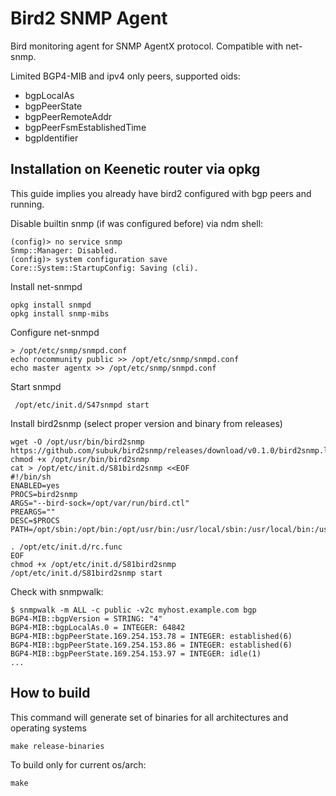 # Bird2 SNMP Agent

Bird monitoring agent for SNMP AgentX protocol. Compatible with net-snmp.

Limited BGP4-MIB and ipv4 only peers, supported oids:
* bgpLocalAs
* bgpPeerState
* bgpPeerRemoteAddr
* bgpPeerFsmEstablishedTime
* bgpIdentifier

## Installation on Keenetic router via opkg

This guide implies you already have bird2 configured with bgp peers and running.

Disable builtin snmp (if was configured before) via ndm shell:

    (config)> no service snmp
    Snmp::Manager: Disabled.
    (config)> system configuration save
    Core::System::StartupConfig: Saving (cli).

Install net-snmpd

    opkg install snmpd
    opkg install snmp-mibs

Configure net-snmpd

    > /opt/etc/snmp/snmpd.conf
    echo rocommunity public >> /opt/etc/snmp/snmpd.conf
    echo master agentx >> /opt/etc/snmp/snmpd.conf

Start snmpd

     /opt/etc/init.d/S47snmpd start

Install bird2snmp (select proper version and binary from releases)

    wget -O /opt/usr/bin/bird2snmp https://github.com/subuk/bird2snmp/releases/download/v0.1.0/bird2snmp.linux.mipsle
    chmod +x /opt/usr/bin/bird2snmp
    cat > /opt/etc/init.d/S81bird2snmp <<EOF
    #!/bin/sh
    ENABLED=yes
    PROCS=bird2snmp
    ARGS="--bird-sock=/opt/var/run/bird.ctl"
    PREARGS=""
    DESC=$PROCS
    PATH=/opt/sbin:/opt/bin:/opt/usr/bin:/usr/local/sbin:/usr/local/bin:/usr/sbin:/usr/bin:/sbin:/bin

    . /opt/etc/init.d/rc.func
    EOF
    chmod +x /opt/etc/init.d/S81bird2snmp
    /opt/etc/init.d/S81bird2snmp start

Check with snmpwalk:

    $ snmpwalk -m ALL -c public -v2c myhost.example.com bgp
    BGP4-MIB::bgpVersion = STRING: "4"
    BGP4-MIB::bgpLocalAs.0 = INTEGER: 64842
    BGP4-MIB::bgpPeerState.169.254.153.78 = INTEGER: established(6)
    BGP4-MIB::bgpPeerState.169.254.153.86 = INTEGER: established(6)
    BGP4-MIB::bgpPeerState.169.254.153.97 = INTEGER: idle(1)
    ...

## How to build

This command will generate set of binaries for all architectures and operating systems

    make release-binaries

To build only for current os/arch:

    make
